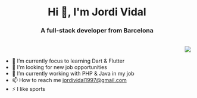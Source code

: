 <h1 align="center">Hi 👋, I'm Jordi Vidal</h1>
<h3 align="center">A full-stack developer from Barcelona</h3>
<br>
<a href="https://github.com/JordiiVidal">
  <img align="right" src="https://github-readme-stats-sigma-five.vercel.app/api?username=JordiiVidal&show_icons=true&theme=dark&bg_color=00000000" />
</a>
<br>

 - 🎯 I’m currently focus to learning Dart & Flutter
 - 👯 I'm looking for new job opportunities
 - 🤝 I’m currently working with PHP & Java in my job
 - 📫 How to reach me jordividal1997@gmail.com
 - ⚡ I like sports
